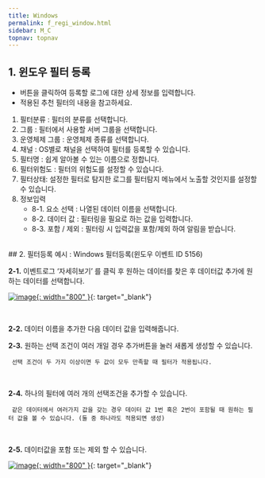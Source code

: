 ```yaml
---
title: Windows
permalink: f_regi_window.html
sidebar: M_C
topnav: topnav
---
```


## 1. 윈도우 필터 등록

- 버튼을 클릭하여 등록할 로그에 대한 상세 정보를 입력합니다.
- 적용된 추천 필터의 내용을 참고하세요.

1. 필터분류 : 필터의 분류를 선택합니다.
2. 그룹 : 필터에서 사용할 서버 그룹을 선택합니다.
3. 운영체제 그룹 : 운영체제 종류를 선택합니다.
4. 채널 : OS별로 채널을 선택하여 필터를 등록할 수 있습니다. 
5. 필터명 : 쉽게 알아볼 수 있는 이름으로 정합니다.
6. 필터위험도 : 필터의 위험도를 설정할 수 있습니다. 
7. 필터상태: 설정한 필터로 탐지한 로그를 필터탐지 메뉴에서 노출할 것인지를 설정할 수 있습니다.
8. 정보입력
     - 8-1. 요소 선택 : 나열된 데이터 이름을 선택합니다.
     - 8-2. 데이터 값 : 필터링을 필요로 하는 값을 입력합니다.
     - 8-3. 포함 / 제외 : 필터링 시 입력값을 포함/제외 하여 알림을 받습니다.

<br />
## 2. 필터등록 예시 : Windows 필터등록(윈도우 이벤트 ID 5156)

<br />

 **2-1.** 이벤트로그 ‘자세히보기’ 를 클릭 후 원하는 데이터를 찾은 후 데이터값 추가에 원하는 데이터를 선택합니다.

[![image](/docs/images/Manual/common/filter2/windows/1.png){: width="800" }](/docs/images/Manual/common/filter2/windows/1.png){: target="_blank"}  

<br />

 **2-2.** 데이터 이름을 추가한 다음 데이터 값을 입력해줍니다.
<br />

 **2-3.** 원하는 선택 조건이 여러 개일 경우 추가버튼을 눌러 새롭게 생성할 수 있습니다.

     선택 조건이 두 가지 이상이면 두 값이 모두 만족할 때 필터가 적용됩니다.
<br />

 **2-4.** 하나의 필터에 여러 개의 선택조건을 추가할 수 있습니다.

     같은 데이터에서 여러가지 값을 갖는 경우 데이터 값 1번 혹은 2번이 포함될 때 원하는 필터 값을 볼 수 있습니다. (둘 중 하나라도 적용되면 생성)
<br />

 **2-5.** 데이터값을 포함 또는 제외 할 수 있습니다.

[![image](/docs/images/Manual/common/filter2/windows/2.png){: width="800" }](/docs/images/Manual/common/filter2/windows/2.png){: target="_blank"}  

